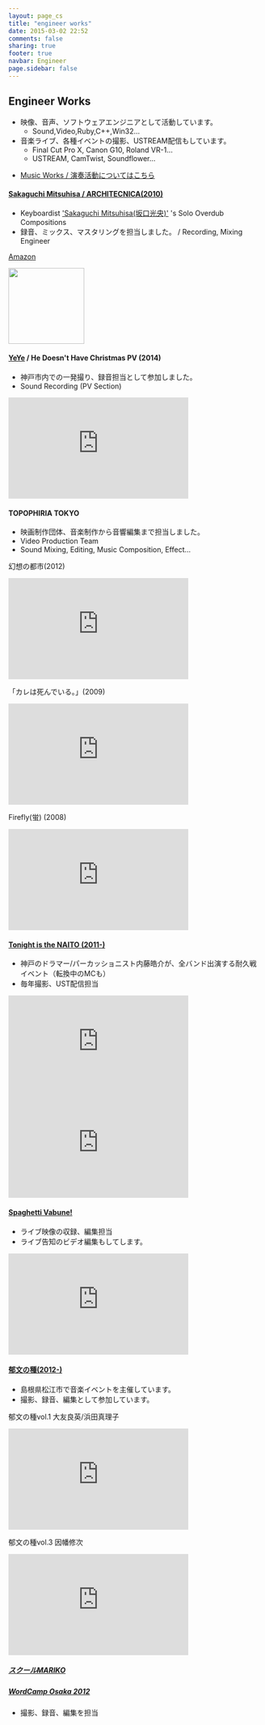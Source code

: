 ```yaml
---
layout: page_cs
title: "engineer works"
date: 2015-03-02 22:52
comments: false
sharing: true
footer: true
navbar: Engineer
page.sidebar: false
---
```


## Engineer Works

<article>
<div markdown="1" class="row">

+ 映像、音声、ソフトウェアエンジニアとして活動しています。
    * Sound,Video,Ruby,C++,Win32...
+ 音楽ライブ、各種イベントの撮影、USTREAM配信もしています。
    * Final Cut Pro X, Canon G10, Roland VR-1...
    * USTREAM, CamTwist, Soundflower... 

</div>


<div markdown="1" class="row">

+ <a href="/works/music/">Music Works / 演奏活動についてはこちら</a>

</div>

</article>

<article>
<div markdown="1" class="row">

#### [Sakaguchi Mitsuhisa / ARCHITECNICA(2010)](http://enjyaqu.main.jp)

<div markdown="1" class="col-md-6">

+ Keyboardist ['Sakaguchi Mitsuhisa(坂口光央)'](http://enjyaqu.main.jp) 's Solo Overdub Compositions
+ 録音、ミックス、マスタリングを担当しました。 / Recording, Mixing Engineer

</div>
<div markdown="1" class="col-md-6">

[Amazon](http://www.amazon.co.jp/ARCHITECNICA-%E5%9D%82%E5%8F%A3%E5%85%89%E5%A4%AE/dp/B007ODXXIC)

<a href="http://www.amazon.co.jp/ARCHITECNICA-%E5%9D%82%E5%8F%A3%E5%85%89%E5%A4%AE/dp/B007ODXXIC">
<img src="http://media.tumblr.com/tumblr_lsypaqtNMX1qjsa49.jpg" height="150">
</a>

</div>
</div>
</article>

<article markdown="1" >
<div markdown="1" class="row">

#### [YeYe](http://yeye.me/) / He Doesn't Have Christmas PV (2014)

<div markdown="1" class="col-md-6">

+ 神戸市内での一発撮り、録音担当として参加しました。
+ Sound Recording (PV Section)

</div>
<div markdown="1" class="col-md-6">

<iframe width="356" height="200" src="https://www.youtube.com/embed/dQC5DExiSlw" frameborder="0" allowfullscreen></iframe>

</div>

</div>
</article>

<article markdown="1" >
<div markdown="1" class="row">

#### TOPOPHIRIA TOKYO

<div markdown="1" class="col-md-6">

+ 映画制作団体、音楽制作から音響編集まで担当しました。
+ Video Production Team
+ Sound Mixing, Editing, Music Composition, Effect...

</div>
<div markdown="1" class="col-md-6">

幻想の都市(2012)

<iframe width="356" height="200" src="http://www.youtube.com/embed/swq_qTM0ptg" frameborder="0" allowfullscreen></iframe>

「カレは死んでいる。」(2009)

<iframe width="356" height="200" src="http://www.youtube.com/embed/Q3TwH26-UQU" frameborder="0" allowfullscreen></iframe>

Firefly(蛍) (2008)

<iframe width="356" height="200" src="http://www.youtube.com/embed/1uo8crulYjo" frameborder="0" allowfullscreen></iframe>

</div>
</div>
</article>

<article markdown="1" >
<div markdown="1" class="row">

#### [Tonight is the NAITO (2011-)](http://kosukenaito.com/tonight/)

<div markdown="1" class="col-md-6">

+ 神戸のドラマー/パーカッショニスト内藤皓介が、全バンド出演する耐久戦イベント（転換中のMCも）
+ 毎年撮影、UST配信担当

</div>
<div markdown="1" class="col-md-6">

<iframe width="356" height="200" src="https://www.youtube.com/embed/UG0wxsNmz8w" frameborder="0" allowfullscreen></iframe>

<iframe width="356" height="200" src="https://www.youtube.com/embed/XhHezBs0eps" frameborder="0" allowfullscreen></iframe>

</div>
</div>
</article>

<article markdown="1" >
<div markdown="1" class="row">

#### [Spaghetti Vabune!](http://vabune.com/)

<div markdown="1" class="col-md-6">

+ ライブ映像の収録、編集担当
+ ライブ告知のビデオ編集もしてします。

</div>
<div markdown="1" class="col-md-6">

<iframe  width="356" height="200" src="http://www.youtube.com/embed/pKOTR6a1zoA" frameborder="0" allowfullscreen></iframe>

</div>
</div>
</article>

<article markdown="1" >
<div markdown="1" class="row">

#### [郁文の種(2012-)](http://ikubunnotane.jimdo.com/)

<div markdown="1" class="col-md-6">

+ 島根県松江市で音楽イベントを主催しています。
+ 撮影、録音、編集として参加しています。

</div>
<div markdown="1" class="col-md-6">

郁文の種vol.1 大友良英/浜田真理子

<iframe  width="356" height="200" src="http://www.youtube.com/embed/PQYvLCvtbew" frameborder="0" allowfullscreen></iframe>

郁文の種vol.3 因幡修次

<iframe  width="356" height="200" src="http://www.youtube.com/embed/nlNAXLZ3WX8" frameborder="0" allowfullscreen></iframe>

</div>
</div>
</article>

<article markdown="1" >
<div markdown="1" class="row">

##### [スクールMARIKO](http://schoolmariko.com/)

##### [WordCamp Osaka 2012](http://2012.osaka.wordcamp.org/timetable/)

+ 撮影、録音、編集を担当

</div>
</article>
